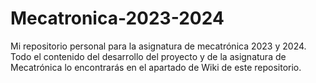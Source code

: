 # Mecatronica-2023-2024
Mi repositorio personal para la asignatura de mecatrónica 2023 y 2024. 
Todo el contenido del desarrollo del proyecto y de la asignatura de Mecatrónica lo encontrarás en el apartado de Wiki de este repositorio.
